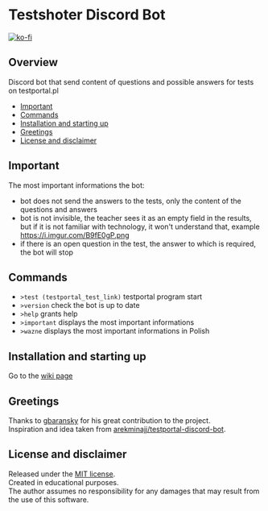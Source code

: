 # Testshoter Discord Bot

[![ko-fi](https://ko-fi.com/img/githubbutton_sm.svg)](https://ko-fi.com/Q5Q83N219)

## Overview

Discord bot that send content of questions and possible answers for tests on testportal.pl

- [Important](important)
- [Commands](commands)
- [Installation and starting up](installation-and-starting-up)
- [Greetings](greetings)
- [License and disclaimer](license-and-disclaimer)

## Important

The most important informations the bot:

- bot does not send the answers to the tests, only the content of the questions and answers
- bot is not invisible, the teacher sees it as an empty field in the results, but if it is not familiar with technology, it won't understand that, example <https://i.imgur.com/B9fE0gP.png>
- if there is an open question in the test, the answer to which is required, the bot will stop

## Commands

- `>test (testportal_test_link)` testportal program start
- `>version` check the bot is up to date
- `>help` grants help
- `>important` displays the most important informations
- `>wazne` displays the most important informations in Polish

## Installation and starting up

Go to the [wiki page](https://github.com/fhodun/testshoter/wiki/Installation-and-starting-up)

## Greetings

Thanks to [gbaransky](https://github.com/gbaranski) for his great contribution to the project.  
Inspiration and idea taken from [arekminajj/testportal-discord-bot](https://github.com/arekminajj/testportal-discord-bot).

## License and disclaimer

Released under the [MIT license](LICENSE).  
Created in educational purposes.  
The author assumes no responsibility for any damages that may result from the use of this software.

